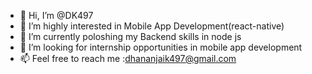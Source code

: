 - 👋 Hi, I’m @DK497
- 👀 I’m highly interested in Mobile App Development(react-native)
- 🌱 I’m currently poloshing my Backend skills in node js
- 💞️ I’m looking for internship opportunities in mobile app development
- 📫 Feel free to reach me :dhananjaik497@gmail.com

<!---
DK497/DK497 is a ✨ special ✨ repository because its `README.md` (this file) appears on your GitHub profile.
You can click the Preview link to take a look at your changes.
--->
